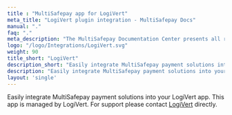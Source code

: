 ```yaml
---
title : "MultiSafepay app for LogiVert"
meta_title: "LogiVert plugin integration - MultiSafepay Docs"
manual: "."
faq: "."
meta_description: "The MultiSafepay Documentation Center presents all relevant information about our Plugins and API. You can also find support pages for payment methods, tools and general questions as well as the contact details of our Support and Integration Teams."
logo: "/logo/Integrations/LogiVert.svg"
weight: 90
title_short: "LogiVert"
description_short: "Easily integrate MultiSafepay payment solutions into your LogiVert app."
description: "Easily integrate MultiSafepay payment solutions into your LogiVert app. This app is managed by LogiVert. For support please contact [LogiVert](https://www.logivert.com/nl/ons-bedrijf/c-2) directly."
layout: 'single'
---
```


Easily integrate MultiSafepay payment solutions into your LogiVert app. This app is managed by LogiVert. For support please contact [LogiVert](https://www.logivert.com/nl/ons-bedrijf/c-2) directly.

